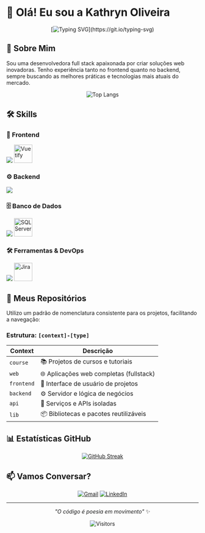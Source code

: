 # 👋 Olá! Eu sou a Kathryn Oliveira

<div align="center">
  
[![Typing SVG](https://readme-typing-svg.herokuapp.com?font=Fira+Code&pause=1000&color=BD93F9&center=true&vCenter=true&width=435&lines=Desenvolvedora+Full+Stack;Apaixonada+por+tecnologia;Sempre+aprendendo+algo+novo!)](https://git.io/typing-svg)

</div>

## 🚀 Sobre Mim

Sou uma desenvolvedora full stack apaixonada por criar soluções web inovadoras. Tenho experiência tanto no frontend quanto no backend, sempre buscando as melhores práticas e tecnologias mais atuais do mercado.

<div align="center">
  
![Top Langs](https://github-readme-stats.vercel.app/api/top-langs/?username=kathrynOliveira&layout=compact&theme=dracula&hide_border=true)

</div>

## 🛠️ Skills

### 🎨 Frontend
<div align="start">
  <img src="https://skillicons.dev/icons?i=vue,react,js,ts,html,css,sass,tailwind,bootstrap" />
  <img src="https://cdn.jsdelivr.net/gh/devicons/devicon/icons/vuetify/vuetify-original.svg" alt="Vuetify" width="48" height="48"/>
</div>

### ⚙️ Backend
<div align="start">
  <img src="https://skillicons.dev/icons?i=php,laravel" />
</div>

### 🗄️ Banco de Dados
<div align="start">
  <img src="https://skillicons.dev/icons?i=mysql" />
  <img src="https://cdn.jsdelivr.net/gh/devicons/devicon/icons/microsoftsqlserver/microsoftsqlserver-plain.svg" alt="SQL Server" width="48" height="48"/>
</div>

### 🛠️ Ferramentas & DevOps
<div align="start">
  <img src="https://skillicons.dev/icons?i=docker,git,postman" />
  <img src="https://cdn.jsdelivr.net/gh/devicons/devicon/icons/jira/jira-original.svg" alt="Jira" width="48" height="48"/>
</div>

## 📂 Meus Repositórios

Utilizo um padrão de nomenclatura consistente para os projetos, facilitando a navegação:

### Estrutura: `[context]-[type]`

| Context | Descrição |
|---------|-----------|
| `course` | 📚 Projetos de cursos e tutoriais |
| `web` | 🌐 Aplicações web completas (fullstack) |
| `frontend` | 🎨 Interface de usuário de projetos |
| `backend` | ⚙️ Servidor e lógica de negócios |
| `api` | 🔗 Serviços e APIs isoladas |
| `lib` | 📦 Bibliotecas e pacotes reutilizáveis |


## 📊 Estatísticas GitHub

<div align="center">
  
[![GitHub Streak](https://streak-stats.demolab.com/?user=kathrynOliveira&theme=dracula&hide_border=true)](https://git.io/streak-stats)

</div>


## 📫 Vamos Conversar?

<div align="center">
  
[![Gmail](https://img.shields.io/badge/Gmail-D14836?style=for-the-badge&logo=gmail&logoColor=white)](mailto:k.olliver18@gmail.com)
[![LinkedIn](https://img.shields.io/badge/LinkedIn-0077B5?style=for-the-badge&logo=linkedin&logoColor=white)](https://www.linkedin.com/in/kathryn-oliveira-988533123/)

</div>

---

<div align="center">
  
*"O código é poesia em movimento"* ✨

![Visitors](https://api.visitorbadge.io/api/visitors?path=kathrynOliveira&label=Visitantes&countColor=%23263759&style=flat)

</div>
